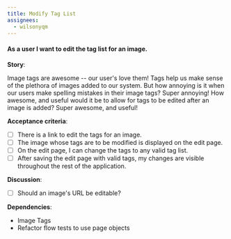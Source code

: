 ```yaml
---
title: Modify Tag List
assignees:
  - wilsonyqm
---
```


#### As a user I want to edit the tag list for an image.

__Story__:

Image tags are awesome -- our user's love them! Tags help us make sense of the
plethora of images added to our system. But how annoying is it when our users
make spelling mistakes in their image tags? Super annoying! How awesome, and
useful would it be to allow for tags to be edited after an image is added?
Super awesome, and useful!

__Acceptance criteria__:
- [ ] There is a link to edit the tags for an image.
- [ ] The image whose tags are to be modified is displayed on the edit page.
- [ ] On the edit page, I can change the tags to any valid tag list.
- [ ] After saving the edit page with valid tags, my changes are visible
  throughout the rest of the application.

__Discussion__:
- [ ] Should an image's URL be editable?

__Dependencies__:
- Image Tags
- Refactor flow tests to use page objects
